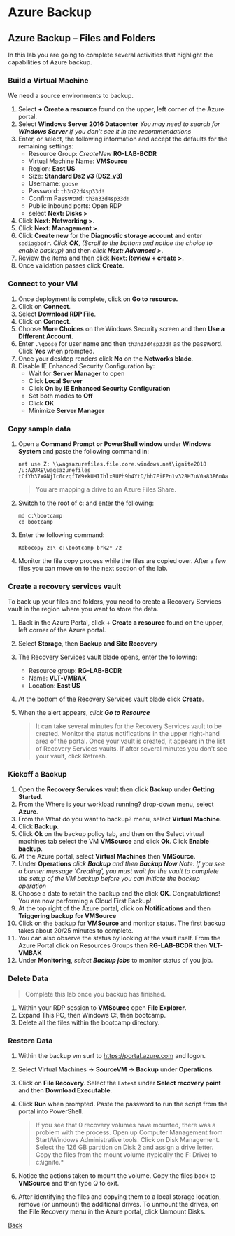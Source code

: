 # Azure Backup


 
## Azure Backup – Files and Folders

In this lab you are going to complete several activities that highlight the capabilities of Azure backup. 

### Build a Virtual Machine


We need a source environments to backup.

1.	Select **+ Create a resource** found on the upper, left corner of the Azure portal.
2.	Select **Windows Server 2016 Datacenter** *You may need to search for **Windows Server** if you don't see it in the recommendations*
3.	Enter, or select, the following information and accept the defaults for the remaining settings:
    * Resource Group: *CreateNew* **RG-LAB-BCDR**
    * Virtual Machine Name: **VMSource**
    * Region: **East US**
    * Size: **Standard Ds2 v3 (DS2_v3)**
    * Username: `goose`
    * Password: `th3n22d4sp33d!`
    * Confirm Password: `th3n33d4sp33d!`
    * Public inbound ports:  Open RDP
    * select **Next: Disks >**
4.	Click **Next: Networking >**. 	
5.	Click **Next: Management >**.
6.	Click **Create new** for the **Diagnostic storage account** and  enter `sadiagbcdr`. *Click **OK***, *(Scroll to the bottom and notice the choice to enable backup)* and then *click **Next: Advanced >***. 
7.	Review the items and then click **Next: Review + create >**.
8.	Once validation passes click **Create**.

### Connect to your VM

1.	Once deployment is complete, click on **Go to resource.** 
2.	Click on **Connect**.
3. Select **Download RDP File**.
4. 	Click on **Connect**.
5.	Choose **More Choices** on the Windows Security screen and then **Use a Different Account**.
6.	Enter `.\goose` for user name and then `th3n33d4sp33d!` as the password. Click **Yes** when prompted.
7.	Once your desktop renders click **No** on the **Networks blade**.
8.	Disable IE Enhanced Security Configuration by:
    * Wait for **Server Manager** to open
    * Click **Local Server**
    * Click **On** by **IE Enhanced Security Configuration**
    * Set both modes to **Off**
    * Click **OK**
    * Minimize **Server Manager**

### Copy sample data

1.	Open a **Command Prompt or PowerShell window** under **Windows System** and paste the following command in:

    ```
    net use Z: \\wagsazurefiles.file.core.windows.net\ignite2018 /u:AZURE\wagsazurefiles tCfYh37xGNjIc0czqfTW9+kUHIIhlxRUPh9h4YtD/hh7FiFPn1v32RH7uV0a83E6nAa6kkVU6d+nAAeoBItpJg==
    ```

    > You are mapping a drive to an Azure Files Share.

2.	Switch to the root of c: and enter the following:
    ```
    md c:\bootcamp
    cd bootcamp
    ```
3. Enter the following command:
   ```
   Robocopy z:\ c:\bootcamp brk2* /z
   ```
4.	Monitor the file copy process while the files are copied over.  After a few files you can move on to the next section of the lab.


### Create a recovery services vault

To back up your files and folders, you need to create a Recovery Services vault in the region where you want to store the data. 

1. Back in the Azure Portal, click **+ Create a resource** found on the upper, left corner of the Azure portal.  
2. Select **Storage**, then **Backup and Site Recovery**
3. The Recovery Services vault blade opens, enter the following:
   - Resource group: **RG-LAB-BCDR** 
   - Name: **VLT-VMBAK**
   - Location: **East US**
4.	At the bottom of the Recovery Services vault blade click **Create**.
5.	When the alert appears, *click **Go to Resource***

    > It can take several minutes for the Recovery Services vault to be created. Monitor the status notifications in the upper right-hand area of the portal. Once your vault is created, it appears in the list of Recovery Services vaults. If after several minutes you don't see your vault, click Refresh.

### Kickoff a Backup

1.	Open the **Recovery Services** vault then click **Backup** under **Getting Started**.
2.	From the Where is your workload running? drop-down menu, select **Azure**.
3.	From the What do you want to backup? menu, select **Virtual Machine**.
4.	Click **Backup**.
5.	Click **Ok** on the backup policy tab, and then on the Select virtual machines tab select the VM **VMSource** and click **Ok**.  Click **Enable backup**.
6.	At the Azure portal, select **Virtual Machines** then **VMSource**.
7.	Under **Operations** *click **Backup** and then **Backup Now***  *Note: If you see a banner message 'Creating', you must wait for the vault to complete the setup of the VM backup before you can initiate the backup operation*
8.	Choose a date to retain the backup and the click **OK**. Congratulations!  You are now performing a Cloud First Backup!
9.	At the top right of the Azure portal, click on **Notifications** and then **Triggering backup for VMSource**
10.	Click on the backup for **VMSource** and monitor status. The first backup takes about 20/25 minutes to complete.
11.	You can also observe the status by looking at the vault itself.  From the Azure Portal click on Resources Groups then **RG-LAB-BCDR** then **VLT-VMBAK**
12.	Under **Monitoring**, *select **Backup jobs*** to monitor status of you job.

### Delete Data

> Complete this lab once you backup has finished.

1.	Within your RDP session to **VMSource** open **File Explorer**.
2.	Expand This PC, then Windows C:, then bootcamp.
3.	Delete all the files within the bootcamp directory.

### Restore Data

1.	Within the backup vm surf to https://portal.azure.com and logon. 
2.	Select Virtual Machines -> **SourceVM** -> **Backup** under **Operations**.
3.	Click on **File Recovery**.   Select the `Latest` under **Select recovery point** and then **Download Executable**.
4.	Click **Run** when prompted.  Paste the password to run the script from the portal into PowerShell.

    > If you see that 0 recovery volumes have mounted, there was a problem with the process.  Open up Computer Management from Start/Windows Administrative tools.  Click on Disk Management.  Select the 126 GB partition on Disk 2 and assign a drive letter. Copy the files from the mount volume (typically the F: Drive) to c:\ignite.*

5.	Notice the actions taken to mount the volume. Copy the files back to **VMSource** and then type Q to exit.
6.	After identifying the files and copying them to a local storage location, remove (or unmount) the additional drives. To unmount the drives, on the File Recovery menu in the Azure portal, click Unmount Disks.

[Back](index.md)
